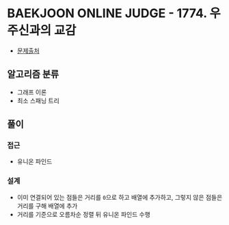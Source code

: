 # BAEKJOON ONLINE JUDGE - 1774. 우주신과의 교감

- [문제출처](https://www.acmicpc.net/problem/1774 '1774. 우주신과의 교감')

## 알고리즘 분류

- 그래프 이론
- 최소 스패닝 트리

## 풀이

### 접근

- 유니온 파인드

### 설계

- 이미 연결되어 있는 점들은 거리를 `0`으로 하고 배열에 추가하고, 그렇지 않은 점들은 거리를 구해 배열에 추가
- 거리를 기준으로 오름차순 정렬 뒤 유니온 파인드 수행
